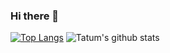 ### Hi there 👋

<!--
**tatumalenko/tatumalenko** is a ✨ _special_ ✨ repository because its `README.md` (this file) appears on your GitHub profile.

Here are some ideas to get you started:

- 🔭 I’m currently working on ...
- 🌱 I’m currently learning ...
- 👯 I’m looking to collaborate on ...
- 🤔 I’m looking for help with ...
- 💬 Ask me about ...
- 📫 How to reach me: ...
- 😄 Pronouns: ...
- ⚡ Fun fact: ...
-->

[![Top Langs](https://github-readme-stats.vercel.app/api/top-langs/?username=tatumalenko&layout=compact)](https://github.com/anuraghazra/github-readme-stats)
![Tatum's github stats](https://github-readme-stats.vercel.app/api?username=tatumalenko&show_icons=true&theme=radical)

